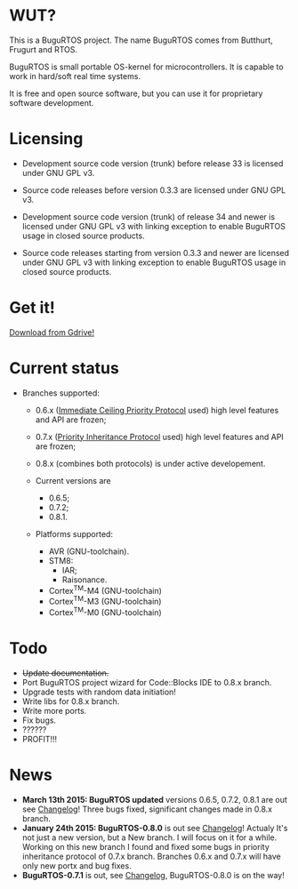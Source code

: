 # WUT? #
This is a BuguRTOS project.
The name BuguRTOS comes from Butthurt, Frugurt and RTOS.

BuguRTOS is small portable OS-kernel for microcontrollers.
It is capable to work in hard/soft real time systems.

It is free and open source software, but you can use it for
proprietary software development.

# Licensing #
  * Development source code version (trunk) before release 33 is licensed under GNU GPL v3.
  * Source code releases before version 0.3.3 are licensed under GNU GPL v3.

  * Development source code version (trunk) of release 34 and newer is licensed under GNU GPL v3 with linking exception to enable BuguRTOS usage in closed source products.
  * Source code releases starting from version 0.3.3 and newer are licensed under GNU GPL v3 with linking exception to enable BuguRTOS usage in closed source products.

# Get it! #
[Download from Gdrive!](https://drive.google.com/folderview?id=0B32mjehjqcIOYlFtNnRSc0JxdGc&usp=sharing)

# Current status #
* Branches supported:
    * 0.6.x ([Immediate Ceiling Priority Protocol](http://en.wikipedia.org/wiki/Priority_ceiling_protocol) used) high level features and API are frozen;
    * 0.7.x ([Priority Inheritance Protocol](http://en.wikipedia.org/wiki/Priority_inheritance) used) high level features and API are frozen;
    * 0.8.x (combines both protocols) is under active developement.

  * Current versions are
    * 0.6.5;
    * 0.7.2;
    * 0.8.1.
 
  * Platforms supported:
    * AVR (GNU-toolchain).
    * STM8:
      * IAR;
      * Raisonance.
    * Cortex<sup>TM</sup>-M4 (GNU-toolchain)
    * Cortex<sup>TM</sup>-M3 (GNU-toolchain)
    * Cortex<sup>TM</sup>-M0 (GNU-toolchain)

# Todo #
  * ~~Update documentation.~~
  * Port BuguRTOS project wizard for Code::Blocks IDE to 0.8.x branch.
  * Upgrade tests with random data initiation!
  * Write libs for 0.8.x branch.
  * Write more ports.
  * Fix bugs.
  * ??????
  * PROFIT!!!

# News #
  * **March 13th 2015: BuguRTOS updated** versions 0.6.5, 0.7.2, 0.8.1 are out see [Changelog](https://github.com/shkolnick-kun/bugurtos/blob/wiki/Changelog.md)! Three bugs fixed, significant changes made in 0.8.x branch.
  * **January 24th 2015: BuguRTOS-0.8.0** is out see [Changelog](https://github.com/shkolnick-kun/bugurtos/blob/wiki/Changelog.md)! Actualy It's not just a new version, but a New branch. I will focus on it for a while. Working on this new branch I found and fixed some bugs in priority inheritance protocol of 0.7.x branch. Branches 0.6.x and 0.7.x will have only new portx and bug fixes.
  * **BuguRTOS-0.7.1** is out, see [Changelog](https://github.com/shkolnick-kun/bugurtos/blob/wiki/Changelog.md), BuguRTOS-0.8.0 is on the way!
